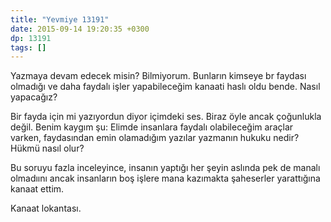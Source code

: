 ```yaml
---
title: "Yevmiye 13191"
date: 2015-09-14 19:20:35 +0300
dp: 13191
tags: []
---
```


Yazmaya devam edecek misin? Bilmiyorum. Bunların kimseye br faydası
olmadığı ve daha faydalı işler yapabileceğim kanaati haslı oldu
bende. Nasıl yapacağız?

Bir fayda için mi yazıyordun diyor içimdeki ses. Biraz öyle ancak
çoğunlukla değil. Benim kaygım şu: Elimde insanlara faydalı
olabileceğim araçlar varken, faydasından emin olamadığım yazılar
yazmanın hukuku nedir? Hükmü nasıl olur?

Bu soruyu fazla inceleyince, insanın yaptığı her şeyin aslında pek de
manalı olmadıını ancak insanların boş işlere mana kazımakta şaheserler
yarattığına kanaat ettim.

Kanaat lokantası. 


